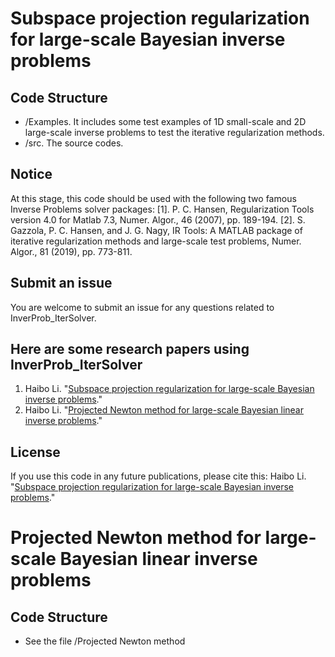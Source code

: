 # Subspace projection regularization for large-scale Bayesian inverse problems


## Code Structure
* /Examples. It includes some test examples of 1D small-scale and 2D large-scale inverse problems to test the iterative regularization methods.
* /src. The source codes. 
    

## Notice
At this stage, this code should be used with the following two famous Inverse Problems solver packages:
[1]. P. C. Hansen, Regularization Tools version 4.0 for Matlab 7.3, Numer. Algor., 46 (2007), pp. 189-194.
[2]. S. Gazzola, P. C. Hansen, and J. G. Nagy, IR Tools: A MATLAB package of iterative regularization methods and large-scale test problems, Numer. Algor., 81 (2019), pp. 773-811.


## Submit an issue
You are welcome to submit an issue for any questions related to InverProb_IterSolver. 

## Here are some research papers using InverProb_IterSolver
1. Haibo Li. "[Subspace projection regularization for large-scale Bayesian inverse problems](https://arxiv.org/abs/2310.18618)."
2. Haibo Li. "[Projected Newton method for large-scale Bayesian linear inverse problems](https://arxiv.org/abs/2403.01920)."

## License
If you use this code in any future publications, please cite this:
Haibo Li. "[Subspace projection regularization for large-scale Bayesian inverse problems](https://arxiv.org/abs/2310.18618)."



# Projected Newton method for large-scale Bayesian linear inverse problems

## Code Structure 
* See the file /Projected Newton method
